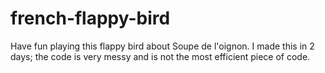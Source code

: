 # french-flappy-bird

Have fun playing this flappy bird about Soupe de l'oignon.
I made this in 2 days; the code is very messy and is not the most efficient piece of code.
